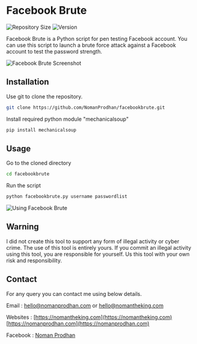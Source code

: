 # Facebook Brute
![Repository Size](https://img.shields.io/github/repo-size/nomanprodhan/facebookbrute)
![Version](https://img.shields.io/badge/version-1.00-green)

Facebook Brute is a Python script for pen testing Facebook account. You can use this script to launch a brute force attack against a Facebook account to test the password strength. 

![Facebook Brute Screenshot](https://raw.githubusercontent.com/NomanProdhan/facebookbrute/master/screenshot_facebookbrute.png)

## Installation

Use git to clone the repository.

```bash
git clone https://github.com/NomanProdhan/facebookbrute.git
```
Install required python module "mechanicalsoup"
```bash
pip install mechanicalsoup
```


## Usage
Go to the cloned directory
```bash
cd facebookbrute
```



Run the script
```bash
python facebookbrute.py username passwordlist
```
![Using Facebook Brute](https://raw.githubusercontent.com/NomanProdhan/facebookbrute/master/screenshot_2_facebookbrute.png)


## Warning
I did not create this tool to support any form of illegal activity or cyber crime. The use of this tool is entirely yours. If you commit an illegal activity using this tool, you are responsible for yourself. Us this tool with your own risk and responsibility.


## Contact
For any query you can contact me using below details. 

Email : hello@nomanprodhan.com or hello@nomantheking.com

Websites :
[https://nomantheking.com](https://nomantheking.com)
[https://nomanprodhan.com](https://nomanprodhan.com)

Facebook : 
[Noman Prodhan](https://facebook.com/im.nomanprodhan)


